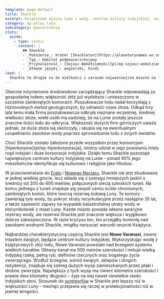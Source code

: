 ```yaml
---
template: page-default
title: Shackle
excerpt: Księżycowe miasto lodu i wody, centrum kultury indyjskiej, rezerwy strategiczne.
category: ep-atlas-luna
subcategory: powierzchnia
slots:
  aside:
    - type: static
      content: |
        ## Shackle
        - _Położenie_: krater [Shackleton](https://planetarynames.wr.usgs.gov/Feature/5450) ([Luna]{pl/ep-atlas-luna})
        - _Typ_: Habitat podpowierzchniowy
        - _Przynależność_: [Sojusz Wokółziemski]{pl/ep-sojusz-wokolziemski}
        - _Główne języki_: angielski, hindi
lead: |
  Shackle to drugie co do wielkości i zarazem najważniejsze miasto na [Lunie]{pl/ep-atlas-luna}. Powstało przy niewielkich, lecz kluczowych złożach lodu księżycowego znajdujących się w głębokich kraterach i płytkich jaskiniach w rejonie południowego bieguna. To właśnie Shackle jest źródłem całej wody na Lunie, a osada została założona, by wydobywać i przetwarzać ten lód. 
---
```

Obecnie inżynierowie środowiskowi zarządzający Shackle odpowiadają za gospodarkę lodem; większość złóż już wydobyto i umieszczono w szczelnie zamkniętych komorach. Poszukiwacze lodu nadal korzystają z różnorodnych metod geologicznych, by odnaleźć nowe złoża. Odkąd trzy lata temu mała firma poszukiwawcza odkryła nieznane wcześniej, średniej wielkości złoże, wiele osób ma nadzieję, że na Lunie zostały jeszcze znaczne ilości lodu do odkrycia. Większość dużych firm górniczych uważa jednak, że duże złoża się skończyły, i skupia się na ewentualnym uzupełnianiu zasobów wody poprzez sprowadzanie lodu z innych światów.

Choć Shackle zostało założone przede wszystkim przez konsorcjum [hiperkorpów]{pl/ep-hiperkorporacja}, istotny udział w jego powstaniu miały rząd indyjski i duże korporacje indyjskie. Dzięki temu Shackle pozostaje największym centrum kultury indyjskiej na Lunie – ponad 40% jego mieszkańców identyfikuje się kulturowo i religijnie jako Hindusi.

W przeciwieństwie do [Erato](#) i [Nowego Nectaru](#), Shackle nie jest zbudowane w jednej wielkiej grocie, lecz składa się z szeregu mniejszych jaskiń o średnicy od 200 do 600 metrów, połączonych siecią szerokich tuneli. Na końcu jednego z tuneli znajduje się zespół ośmiu ściśle chronionych, zamkniętych komór, które tworzą rezerwę lodową Luny. Te komory zawierają tyle wody, by pokryć straty recyrkulacyjne przez następne 35 lat, a także zapewnić zapasy na wypadek katastrofalnej utraty wody w którymkolwiek z miast Luny. Każde miasto posiada własne awaryjne rezerwy wody, ale rezerwa Shackle jest znacznie większa i wyjątkowo dobrze zabezpieczona. W razie kryzysu ten, kto przejąłby kontrolę nad zasobami wodnymi Shackle, mógłby narzucać warunki reszcie Księżyca.

Najbardziej charakterystyczną częścią Shackle jest **Nowe Varanasi**, zwane miastem świątyń, będące centrum kultury indyjskiej. Wykorzystując wodę z księżycowych złóż lodu, Nowe Varanasi powstało nad brzegami systemu wielkich kanałów. Główny kanał ma 500 metrów szerokości i imituje wielką indyjską rzekę, pełną ryb, delfinów rzecznych oraz bogatego życia zwierzęcego. Wzdłuż brzegów, wśród świątyń, sklepów i drogich rezydencji, znajduje się szereg dużych wysp zamieszkanych przez ptaki i drobne zwierzęta. Największa z tych wysp ma ćwierć kilometra szerokości i prawie dwa kilometry długości – żyje na niej nawet niewielkie stado indyjskich słoni. Stosunek do [syntmorfów](#) w Shackle jest lepszy niż w większości Luny – niechęć przejawia się raczej w protekcjonalności niż w jawnej wrogości.
